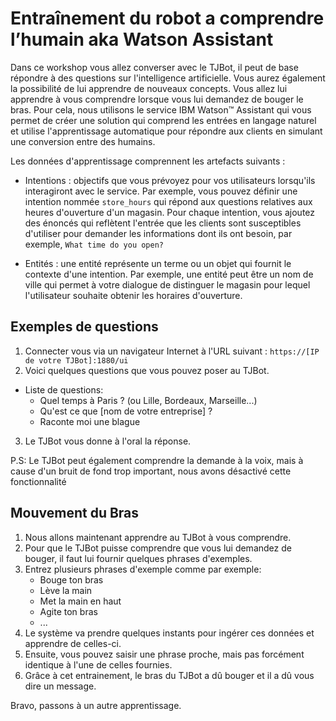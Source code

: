 # Entraînement du robot a comprendre l’humain aka Watson Assistant

Dans ce workshop vous allez converser avec le TJBot, il peut de base répondre à des questions sur l'intelligence artificielle.
Vous aurez également la possibilité de lui apprendre de nouveaux concepts. Vous allez lui apprendre à vous comprendre lorsque vous lui demandez de bouger le bras.
Pour cela, nous utilisons le service IBM Watson™ Assistant qui vous permet de créer une solution qui comprend les entrées en langage naturel et utilise l'apprentissage automatique pour répondre aux clients en simulant une conversion entre des humains.

 Les données d'apprentissage comprennent les artefacts suivants :

- Intentions : objectifs que vous prévoyez pour vos utilisateurs lorsqu'ils interagiront avec le service.  Par exemple, vous pouvez définir une intention nommée `store_hours` qui répond aux questions relatives aux heures d'ouverture d'un magasin. Pour chaque intention, vous ajoutez des énoncés qui reflètent l'entrée que les clients sont susceptibles d'utiliser pour demander les informations dont ils ont besoin, par exemple, `What time do you open?`

- Entités : une entité représente un terme ou un objet qui fournit le contexte d'une intention. Par exemple, une entité peut être un nom de ville qui permet à votre dialogue de distinguer le magasin pour lequel l'utilisateur souhaite obtenir les horaires d'ouverture.

## Exemples de questions
1. Connecter vous via un navigateur Internet à l'URL suivant : `https://[IP de votre TJBot]:1880/ui`
2. Voici quelques questions que vous pouvez poser au TJBot. 
- Liste de questions:
    - Quel temps à Paris ? (ou Lille, Bordeaux, Marseille...)
    - Qu'est ce que [nom de votre entreprise] ?
    - Raconte moi une blague 
3. Le TJBot vous donne à l'oral la réponse.

P.S: Le TJBot peut également comprendre la demande à la voix, mais à cause d'un bruit de fond trop important, nous avons désactivé cette fonctionnalité 

## Mouvement du Bras

1. Nous allons maintenant apprendre au TJBot à vous comprendre.
2. Pour que le TJBot puisse comprendre que vous lui demandez de bouger, il faut lui fournir quelques phrases d'exemples.
3. Entrez plusieurs phrases d'exemple comme par exemple: 
    - Bouge ton bras
    - Lève la main
    - Met la main en haut
    - Agite ton bras
    - ...
4. Le système va prendre quelques instants pour ingérer ces données et apprendre de celles-ci.
5. Ensuite, vous pouvez saisir une phrase proche, mais pas forcément identique à l'une de celles fournies.
6. Grâce à cet entrainement, le bras du TJBot a dû bouger et il a dû vous dire un message.

Bravo, passons à un autre apprentissage.

